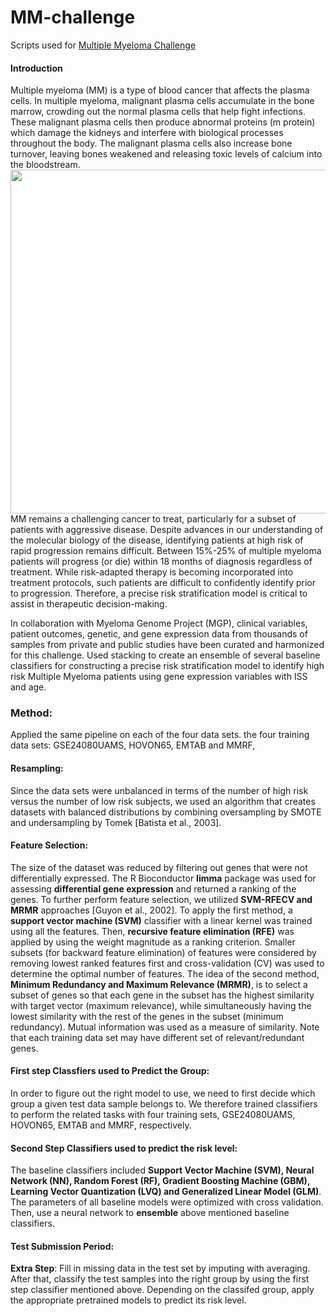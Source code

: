 # MM-challenge
Scripts used for [Multiple Myeloma Challenge](https://www.synapse.org/#!Synapse:syn6187098) 
#### Introduction
Multiple myeloma (MM) is a type of blood cancer that affects the plasma cells. In multiple myeloma, malignant plasma cells accumulate in the bone marrow, crowding out the normal plasma cells that help fight infections. These malignant plasma cells then produce abnormal proteins (m protein) which damage the kidneys and interfere with biological processes throughout the body. The malignant plasma cells also increase bone turnover, leaving bones weakened and releasing toxic levels of calcium into the bloodstream.
<img src='https://www.cdc.gov/cancer/myeloma/images/multiple_myeloma_diagram_english.jpg' width=550>
MM remains a challenging cancer to treat, particularly for a subset of patients with aggressive disease. Despite advances in our understanding of the molecular biology of the disease, identifying patients at high risk of rapid progression remains difficult. Between 15%-25% of multiple myeloma patients will progress (or die) within 18 months of diagnosis regardless of treatment. While risk-adapted therapy is becoming incorporated into treatment protocols, such patients are difficult to confidently identify prior to progression. Therefore, a precise risk stratification model is critical to assist in therapeutic decision-making. 

In collaboration with Myeloma Genome Project (MGP), clinical variables, patient outcomes, genetic, and gene expression data from thousands of samples from private and public studies have been curated and harmonized for this challenge. Used stacking to create an ensemble of several baseline classifiers for constructing a precise risk stratification model to identify high risk Multiple Myeloma patients using gene expression variables with ISS and age.  

### Method:
Applied the same pipeline on each of the four data sets. the four training data sets: GSE24080UAMS, HOVON65, EMTAB and MMRF, 

#### Resampling: 
Since the data sets were unbalanced in terms of the number of high risk versus the number of low risk subjects, we used an algorithm that creates datasets with balanced distributions by combining oversampling by SMOTE and undersampling by Tomek [Batista et al., 2003]. 

#### Feature Selection: 
The size of the dataset was reduced by filtering out genes that were not differentially expressed. The R Bioconductor **limma** package was used for assessing **differential gene expression** and returned a ranking of the genes. To further perform feature selection, we utilized **SVM-RFECV and MRMR** approaches [Guyon et al., 2002]. 
To apply the first method, a **support vector machine (SVM)** classifier with a linear kernel was trained using all the features. Then, **recursive feature elimination (RFE)** was applied by using the weight magnitude as a ranking criterion. Smaller subsets (for backward feature elimination) of features were considered by removing lowest ranked features first and cross-validation (CV) was used to determine the optimal number of features. The idea of the second method, **Minimum Redundancy and Maximum Relevance (MRMR)**, is to select a subset of genes so that each gene in the subset has the highest similarity with target vector (maximum relevance), while simultaneously having the lowest similarity with the rest of the genes in the subset (minimum redundancy). Mutual information was used as a measure of similarity. Note that each training data set may have different set of relevant/redundant genes. 

#### First step Classfiers used to Predict the Group:
In order to figure out the right model to use, we need to first decide which group a given test data sample belongs to. We therefore trained classifiers to perform the related tasks with four training sets, GSE24080UAMS, HOVON65, EMTAB and MMRF, respectively. 

#### Second Step Classifiers used to predict the risk level:
The baseline classifiers included **Support Vector Machine (SVM), Neural Network (NN), Random Forest (RF), Gradient Boosting Machine (GBM), Learning Vector Quantization (LVQ) and Generalized Linear Model (GLM)**. The parameters of all baseline models were optimized with cross validation. Then, use a neural network to **ensemble** above mentioned baseline classifiers. 

#### Test Submission Period: 
**Extra Step**: Fill in missing data in the test set by imputing with averaging.  
After that,  classify the test samples into the right group by using the first step classifier mentioned above. Depending on the classifed group, apply the appropriate pretrained models to predict its risk level. 
